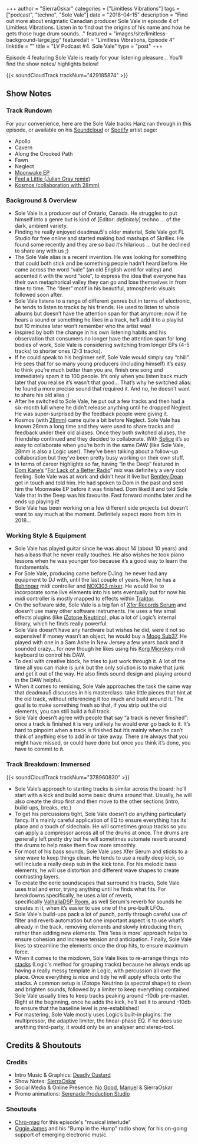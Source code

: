 +++
author = "SierraOskar"
categories = ["Limitless Vibrations"]
tags = ["podcast", "techno", "Sole Vale"]
date = "2018-04-15"
description = "Find out more about enigmatic Canadian producer Sole Vale in episode 4 of Limitless Vibrations. Listen in to find out the origins of his name and how he gets those huge drum sounds..."
featured = "images/site/limitless-background-large.jpg"
featuredalt = "Limitless Vibrations, Episode 4"
linktitle = ""
title = "LV Podcast #4: Sole Vale"
type = "post"
+++

Episode 4 featuring Sole Vale is ready for your listening pleasure... You'll find the show notes/ highlights below!

{{< soundCloudTrack trackNum="429185874" >}}

## Show Notes

### Track Rundown

For your convenience, here are the Sole Vale tracks Hanz ran through in this episode, or available on his [Soundcloud](https://soundcloud.com/solevale/tracks) or [Spotify](https://open.spotify.com/artist/4ATsdgt2xenE0oh48AQWwv) artist page:

*   Apollo
*   Cavern
*   Along the Crooked Path
*   Fawn
*   Neglect
*   [Moonwake EP](https://soundcloud.com/solevale/sets/moonwake)
*   [Feel a Little (Julian Gray remix)](https://open.spotify.com/track/5t7yr9JdlJCxWTeOtvGuiQ)
*   [Kosmos (collaboration with 28mm)](https://open.spotify.com/album/1b5nHLmr2q6CaUFfijwVgC)

### Background & Overview

*   Sole Vale is a producer out of Ontario, Canada. He struggles to put himself into a genre but is kind of [Editor: _definitely_] techno ... of the dark, ambient variety.
*   Finding he really enjoyed deadmau5's older material, Sole Vale got FL Studio for free online and started making bad mashups of Skrillex. He found some recently and they are so bad it’s hilarious ... but he declined to share any with us ;)
*   The Sole Vale alias is a recent invention. He was looking for something that could both stick and be something people hadn’t heard before. He came across the word “vale” (an old English word for valley) and accented it with the word “sole”, to express the idea that everyone has their own metaphorical valley they can go and lose themselves in from time to time. The “deer” motif in his beautiful, atmospheric visuals followed soon after.
*   Sole Vale listens to a range of different genres but in terms of electronic, he tends to listen to tracks by his friends. He used to listen to whole albums but doesn’t have the attention span for that anymore: now if he hears a sound or something he likes in a track, he’ll add it to a playlist but 10 minutes later won’t remember who the artist was!
*   Inspired by both the change in his own listening habits and his observation that consumers no longer have the attention span for long bodies of work, Sole Vale is considering switching from longer EPs (4-5 tracks) to shorter ones (2-3 tracks).
*   If he could speak to his beginner self, Sole Vale would simply say “chill”. He sees that for so many young producers (including himself) it’s easy to think you’re much better than you are, finish one song and immediately spam it to 100 people. It’s only when you listen back much later that you realise it’s wasn’t that good... That’s why he switched alias: he found a more precise sound that required it. And no, he doesn’t want to share his old alias :)
*   After he switched to Sole Vale, he put out a few tracks and then had a six-month lull where he didn’t release anything until he dropped Neglect. He was super-surprised by the feedback people were giving it.
*   Kosmos (with [28mm](https://soundcloud.com/its28mm/)) came quite a bit before Neglect. Sole Vale has known 28mm a long time and they were used to share tracks and feedback under their old aliases. Once they both switched aliases, the friendship continued and they decided to collaborate. With [Splice](https://splice.com) it’s so easy to collaborate when you’re both in the same DAW (like Sole Vale, 28mm is also a Logic user). They’ve been talking about a follow-up collaboration but they’ve been pretty busy working on their own stuff.
*   In terms of career highlights so far, having “In the Deep” featured in [Dom Kane’s](http://kaneaudio.com) “[For Lack of a Better Radio](https://www.mixcloud.com/mau5trap/for-lack-of-a-better-radio-episode-5-dom-kane/)” mix was definitely a very cool feeling. Sole Vale was at work and didn’t hear it live but [Bentley Dean](https://soundcloud.com/mrbentleydean) got in touch and told him. He had spoken to Dom in the past and sent him the Moonwake EP before it was finished. Dom liked it and told Sole Vale that In the Deep was his favourite. Fast forward months later and he ends up playing it!
*   Sole Vale has been working on a few different side projects but doesn’t want to say much at the moment. Definitely expect more from him in 2018...

### Working Style & Equipment

*   Sole Vale has played guitar since he was about 14 (about 10 years) and has a bass that he never really touches. He also wishes he took piano lessons when he was younger too because it’s a good way to learn the fundamentals.
*   For Sole Vale, producing came before DJing: he never had any equipment to DJ with, until the last couple of years. Now, he has a [Behringer](http://www.musictri.be/Categories/Behringer/c/Behringer?active=Products) midi controller and [NOX303 mixer](http://www.musictri.be/Categories/Behringer/Mixers/DJ/NOX303/p/P0782). He would like to incorporate some live elements into his sets eventually but for now his midi controller is mostly mapped to effects within [Traktor](https://www.native-instruments.com/en/products/traktor/).
*   On the software side, Sole Vale is a big fan of [Xfer Records Serum](http://xferrecords.com/serum) and doesn’t use many other software instruments. He uses a few small effects plugins (like [iZotope Neutrino](https://www.izotope.com/en/products/mix/neutrino.html)), plus a lot of Logic’s internal library, which he finds really powerful.
*   Sole Vale doesn’t have any hardware but wishes he did, were it not so expensive! If money wasn’t an object, he would buy a [Moog Sub37](https://www.moogmusic.com/products/phattys/sub-37). He played with one in a Sam Ashe in New Jersey a few years back and it sounded crazy... for now though he likes using his [Korg Microkey](http://www.korg.com/us/products/computergear/microkey/) midi keyboard to control his DAW.
*   To deal with creative block, he tries to just work through it. A lot of the time all you can make is junk but the only solution is to make that junk and get it out of the way. He also finds sound design and playing around in the DAW helpful.
*   When it comes to remixing, Sole Vale approaches the task the same way that deadmau5 discusses in his masterclass: take little pieces that hint at the old track, without referencing it too much and build around it. The goal is to make something fresh so that, if you strip out the old elements, you can still build a full track.
*   Sole Vale doesn’t agree with people that say “a track is never finished”: once a track is finished it is very unlikely he would ever go back to it. It’s hard to pinpoint when a track is finished but it’s mainly when he can’t think of anything else to add in or take away. There are always that you might have missed, or could have done but once you think it’s done, you have to commit to it.

### Track Breakdown: Immersed

{{< soundCloudTrack trackNum="378960830" >}}

*   Sole Vale’s approach to starting tracks is similar across the board: he’ll start with a kick and build some basic drums around that. Usually, he will also create the drop first and then move to the other sections (intro, build-ups, breaks, etc.)
*   To get his percussions tight, Sole Vale doesn't do anything particularly fancy. It's mainly careful application of EQ to ensure everything has its place and a touch of sidechain. He will sometimes group tracks so you can apply a compressor across all of the drums at once. The drums are generally left pretty dry but he will sometimes automate reverb around the drums to help make them flow more smoothly.
*   For most of his bass sounds, Sole Vale uses Xfer Serum and sticks to a sine wave to keep things clean. He tends to use a really deep kick, so will include a really deep sub in the kick tone. For his melodic bass elements, he will use distortion and different wave shapes to create contrasting layers.
*   To create the eerie soundscapes that surround his tracks, Sole Vale uses trial and error, trying anything until he finds what fits. For breakdowns specifically, he uses a lot of reverb, specifically [ValhallaDSP Room](https://valhalladsp.com/shop/reverb/valhalla-room/), as well Serum's reverb for sounds he creates in it, when it’s easier to use one of the pre-built LFOs.
*   Sole Vale's build-ups pack a lot of punch, partly through careful use of filter and reverb automation but one important aspect is to use what’s already in the track, removing elements and slowly introducing them, rather than adding new elements. This 'less is more' approach helps to ensure cohesion and increase tension and anticipation. Finally, Sole Vale likes to streamline the elements once the drop hits, to ensure maximum force.
*   When it comes to the mixdown, Sole Vale likes to re-arrange things into [stacks](https://support.apple.com/kb/PH12948?locale=en_GB&viewlocale=en_US) (Logic's method for grouping tracks) because he always ends up having a really messy template in Logic, with percussion all over the place. Once everything is nice and tidy he will apply effects onto the stacks. A common setup is iZotope Neutrino (a spectral shaper) to clean and brighten sounds, followed by a limiter to keep everything contained. Sole Vale usually tries to keep tracks peaking around -10db pre-master. Right at the beginning, once he adds the kick, he’ll set it to around -10db to ensure that the baseline level is pre-established!
*   For mastering, Sole Vale mostly uses Logic’s built-in plugins: the multipressor, the adaptive limiter, the linear-phase EQ. If he does use anything third-party, it would only be an analyser and stereo-tool.

## Credits & Shoutouts

### Credits

*   Intro Music & Graphics: [Deadly Custard](https://soundcloud.com/deadlycustard)
*   Show Notes: [SierraOskar](https://soundcloud.com/sierraoskar)
*   Social Media & Online Presence: [No Good](https://soundcloud.com/no_good_music), [Manuel](https://soundcloud.com/st-manuel) & SierraOskar
*   Promo animations: [Serenade Production Studio](https://soundcloud.com/asunsin)

### Shoutouts

*   [Chro-mag](https://soundcloud.com/user-72899070) for this episode's "musical interlude"
*   [Oggie James](https://soundcloud.com/oggie-james) and his "Bump in the Hump" radio show, for his on-going support of emerging electronic music.